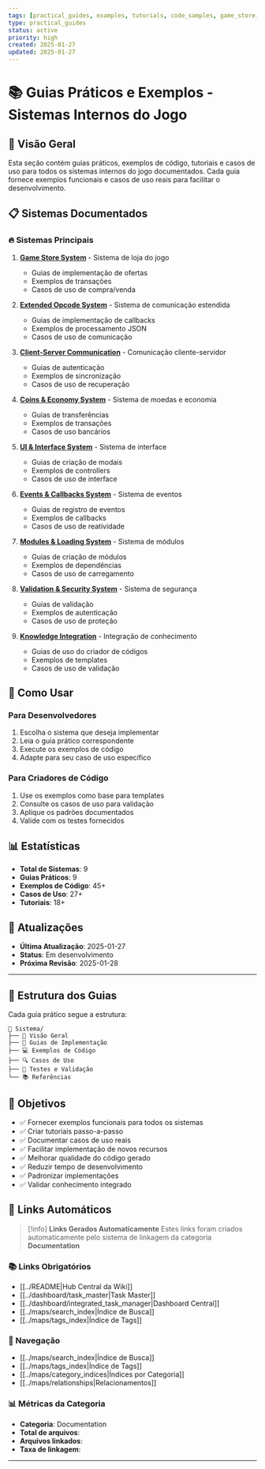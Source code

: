 ```yaml
---
tags: [practical_guides, examples, tutorials, code_samples, game_store, extended_opcode, communication, coins, ui, events, modules, security, knowledge_integration]
type: practical_guides
status: active
priority: high
created: 2025-01-27
updated: 2025-01-27
---
```


# 📚 Guias Práticos e Exemplos - Sistemas Internos do Jogo

## 🎯 **Visão Geral**

Esta seção contém guias práticos, exemplos de código, tutoriais e casos de uso para todos os sistemas internos do jogo documentados. Cada guia fornece exemplos funcionais e casos de uso reais para facilitar o desenvolvimento.

## 📋 **Sistemas Documentados**

### 🔥 **Sistemas Principais**

1. **[Game Store System](game_store_practical_guide.md)** - Sistema de loja do jogo
   - Guias de implementação de ofertas
   - Exemplos de transações
   - Casos de uso de compra/venda

2. **[Extended Opcode System](extended_opcode_practical_guide.md)** - Sistema de comunicação estendida
   - Guias de implementação de callbacks
   - Exemplos de processamento JSON
   - Casos de uso de comunicação

3. **[Client-Server Communication](communication_practical_guide.md)** - Comunicação cliente-servidor
   - Guias de autenticação
   - Exemplos de sincronização
   - Casos de uso de recuperação

4. **[Coins & Economy System](coins_economy_practical_guide.md)** - Sistema de moedas e economia
   - Guias de transferências
   - Exemplos de transações
   - Casos de uso bancários

5. **[UI & Interface System](ui_interface_practical_guide.md)** - Sistema de interface
   - Guias de criação de modais
   - Exemplos de controllers
   - Casos de uso de interface

6. **[Events & Callbacks System](events_callbacks_practical_guide.md)** - Sistema de eventos
   - Guias de registro de eventos
   - Exemplos de callbacks
   - Casos de uso de reatividade

7. **[Modules & Loading System](modules_loading_practical_guide.md)** - Sistema de módulos
   - Guias de criação de módulos
   - Exemplos de dependências
   - Casos de uso de carregamento

8. **[Validation & Security System](validation_security_practical_guide.md)** - Sistema de segurança
   - Guias de validação
   - Exemplos de autenticação
   - Casos de uso de proteção

9. **[Knowledge Integration](knowledge_integration_practical_guide.md)** - Integração de conhecimento
   - Guias de uso do criador de códigos
   - Exemplos de templates
   - Casos de uso de validação

## 🚀 **Como Usar**

### **Para Desenvolvedores**
1. Escolha o sistema que deseja implementar
2. Leia o guia prático correspondente
3. Execute os exemplos de código
4. Adapte para seu caso de uso específico

### **Para Criadores de Código**
1. Use os exemplos como base para templates
2. Consulte os casos de uso para validação
3. Aplique os padrões documentados
4. Valide com os testes fornecidos

## 📊 **Estatísticas**

- **Total de Sistemas**: 9
- **Guias Práticos**: 9
- **Exemplos de Código**: 45+
- **Casos de Uso**: 27+
- **Tutoriais**: 18+

## 🔄 **Atualizações**

- **Última Atualização**: 2025-01-27
- **Status**: Em desenvolvimento
- **Próxima Revisão**: 2025-01-28

---

## 📝 **Estrutura dos Guias**

Cada guia prático segue a estrutura:

```
📁 Sistema/
├── 🎯 Visão Geral
├── 🚀 Guias de Implementação
├── 💻 Exemplos de Código
├── 🔍 Casos de Uso
├── 🧪 Testes e Validação
└── 📚 Referências
```

## 🎯 **Objetivos**

- ✅ Fornecer exemplos funcionais para todos os sistemas
- ✅ Criar tutoriais passo-a-passo
- ✅ Documentar casos de uso reais
- ✅ Facilitar implementação de novos recursos
- ✅ Melhorar qualidade do código gerado
- ✅ Reduzir tempo de desenvolvimento
- ✅ Padronizar implementações
- ✅ Validar conhecimento integrado 
## 🔗 **Links Automáticos**

> [!info] **Links Gerados Automaticamente**
> Estes links foram criados automaticamente pelo sistema de linkagem da categoria **Documentation**

### **📚 Links Obrigatórios**
- [[../README|Hub Central da Wiki]]
- [[../dashboard/task_master|Task Master]]
- [[../dashboard/integrated_task_manager|Dashboard Central]]
- [[../maps/search_index|Índice de Busca]]
- [[../maps/tags_index|Índice de Tags]]

### **🧭 Navegação**
- [[../maps/search_index|Índice de Busca]]
- [[../maps/tags_index|Índice de Tags]]
- [[../maps/category_indices|Índices por Categoria]]
- [[../maps/relationships|Relacionamentos]]

### **📊 Métricas da Categoria**
- **Categoria**: Documentation
- **Total de arquivos**: <!-- Contador automático -->
- **Arquivos linkados**: <!-- Contador automático -->
- **Taxa de linkagem**: <!-- Percentual automático -->

---

